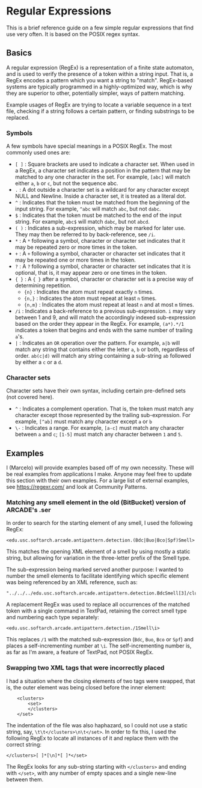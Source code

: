 # Regular Expressions

This is a brief reference guide on a few simple regular expressions that find use very often. It is based on the POSIX regex syntax.

## Basics

A regular expression (RegEx) is a representation of a finite state automaton, and is used to verify the presence of a token within a string input. That is, a RegEx encodes a pattern which you want a string to "match". RegEx-based systems are typically programmed in a highly-optimized way, which is why they are superior to other, potentially simpler, ways of pattern matching.

Example usages of RegEx are trying to locate a variable sequence in a text file, checking if a string follows a certain pattern, or finding substrings to be replaced.

### Symbols

A few symbols have special meanings in a POSIX RegEx. The most commonly used ones are:

* `[ ]` : Square brackets are used to indicate a character set. When used in a RegEx, a character set indicates a position in the pattern that may be matched to any one character in the set. For example, `[abc]` will match either `a`, `b` or `c`, but not the sequence abc.
* `.` : A dot outside a character set is a wildcard for any character except NULL and Newline. Inside a character set, it is treated as a literal dot.
* `^` : Indicates that the token must be matched from the beginning of the input string. For example, `^abc` will match `abc`, but not `dabc`.
* `$` : Indicates that the token must be matched to the end of the input string. For example, `abc$` will match `dabc`, but not `abcd`.
* `( )` : Indicates a sub-expression, which may be marked for later use. They may then be referred to by back-reference, see `/i`.
* `*` : A `*` following a symbol, character or character set indicates that it may be repeated zero or more times in the token.
* `+` : A `+` following a symbol, character or character set indicates that it may be repeated one or more times in the token.
* `?` : A `?` following a symbol, character or character set indicates that it is optional, that is, it may appear zero or one times in the token.
* `{ }` : A `{ }` after a symbol, character or character set is a precise way of determining repetition.
    * `{n}` : Indicates the atom must repeat exactly `n` times.
    * `{n,}` : Indicates the atom must repeat at least `n` times.
    * `{n,m}` : Indicates the atom must repeat at least `n` and at most `m` times.
* `/i` : Indicates a back-reference to a previous sub-expression. `i` may vary between 1 and 9, and will match the accordingly indexed sub-expression based on the order they appear in the RegEx. For example, `(a*).*/1` indicates a token that begins and ends with the same number of trailing `a`'s.
* `|` : Indicates an `OR` operation over the pattern. For example, `a|b` will match any string that contains either the letter `a`, `b` or both, regardless of order. `ab(c|d)` will match any string containing a sub-string `ab` followed by either a `c` or a `d`.

### Character sets

Character sets have their own syntax, including certain pre-defined sets (not covered here).

* `^` : Indicates a complement operation. That is, the token must match any character except those represented by the trailing sub-expression. For example, `[^ab]` must match any character except `a` or `b`
* `\-` : Indicates a range. For example, `[a-c]` must match any character between `a` and `c`; `[1-5]` must match any character between `1` and `5`.

## Examples

I (Marcelo) will provide examples based off of my own necessity. These will be real examples from applications I make. Anyone may feel free to update this section with their own examples. For a large list of external examples, see https://regexr.com/ and look at Community Patterns.

### Matching any smell element in the old (BitBucket) version of ARCADE's .ser

In order to search for the starting element of any smell, I used the following RegEx:

```
<edu.usc.softarch.arcade.antipattern.detection.(Bdc|Buo|Bco|Spf)Smell>
```

This matches the opening XML element of a smell by using mostly a static string, but allowing for variation in the three-letter prefix of the Smell type.

The sub-expression being marked served another purpose: I wanted to number the smell elements to facilitate identifying which specific element was being referenced by an XML reference, such as:

```
"../../../edu.usc.softarch.arcade.antipattern.detection.BdcSmell[3]/clusters/edu.usc.softarch.arcade.facts.ConcernCluster[15]"
```

A replacement RegEx was used to replace all occurrences of the matched token with a single command in TextPad, retaining the correct smell type and numbering each type separately:

```
<edu.usc.softarch.arcade.antipattern.detection./1Smell\i>
```

This replaces `/1` with the matched sub-expression (`Bdc`, `Buo`, `Bco` or `Spf`) and places a self-incrementing number at `\i`. The self-incrementing number is, as far as I'm aware, a feature of TextPad, not POSIX RegEx.

### Swapping two XML tags that were incorrectly placed

I had a situation where the closing elements of two tags were swapped, that is, the outer element was being closed before the inner element:

```
    <clusters>
        <set>
        </clusters>
    </set>
```

The indentation of the file was also haphazard, so I could not use a static string, say, `\t\t</clusters>\n\t</set>`. In order to fix this, I used the following RegEx to locate all instances of it and replace them with the correct string:

```
</clusters>[ ]*[\n]*[ ]*</set>
```

The RegEx looks for any sub-string starting with `</clusters>` and ending with `</set>`, with any number of empty spaces and a single new-line between them.
